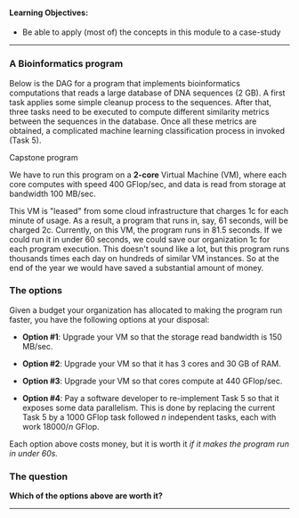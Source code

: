 
#### Learning Objectives:

- Be able to apply (most of) the concepts in this module to a case-study

---

### A Bioinformatics program

Below is the DAG for a program that implements bioinformatics computations that
reads a large database of DNA sequences (2 GB). A first task applies some
simple cleanup process to the sequences. After that, three tasks need to be
executed to compute different similarity metrics between the sequences in the
database. Once all these metrics are obtained, a complicated machine learning
classification process in invoked (Task 5). 

<object class="figure" type="image/svg+xml" data="{{ site.baseurl }}/public/img/multi_core_computing/capstone.svg">Capstone program</object>


We have to run this program on a **2-core** Virtual Machine  (VM),
where each core computes with speed 400  GFlop/sec, and data is read
from storage at bandwidth 100 MB/sec.

This VM is "leased" from some cloud infrastructure that charges 1c for each
minute of usage. As a result, a program that runs in, say,  61 seconds, will be
charged 2c.  Currently, on this VM, the program runs in  81.5 seconds. If
we could run it in under 60 seconds, we could save our organization 1c for
each  program execution.  This doesn't sound like a lot, but this program runs
thousands times each day on hundreds of similar VM instances. So at the end
of the year we would have saved a  substantial amount of money.

### The options

Given a budget your organization has allocated to making the program run
faster, you have the following options at your disposal:

  - **Option #1**: Upgrade your VM so that the storage read bandwidth is
    150 MB/sec. 

  - **Option #2**: Upgrade your VM so that it has 3 cores and 30 GB of RAM. 

  - **Option #3**: Upgrade your VM so that cores compute at 440 GFlop/sec. 

  - **Option #4**: Pay a software developer to
    re-implement Task 5 so that it exposes some data parallelism. This is
    done by replacing the current Task 5 by a 1000  GFlop task followed 
    $n$ independent tasks, each with work 18000/$n$ GFlop.

Each option above costs money, but it is worth it *if it makes the program run in under 60s.*

### The question

**Which of the options above are worth it?**




---
